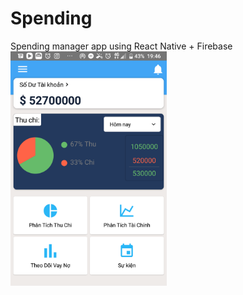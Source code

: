 # Spending
Spending manager app using React Native + Firebase
<img src='https://raw.githubusercontent.com/TranQuangTuan52/Spending/master/132322941_426493205156651_2932511870016769087_n.png' width = '250' alt = 'home-screen'/>
